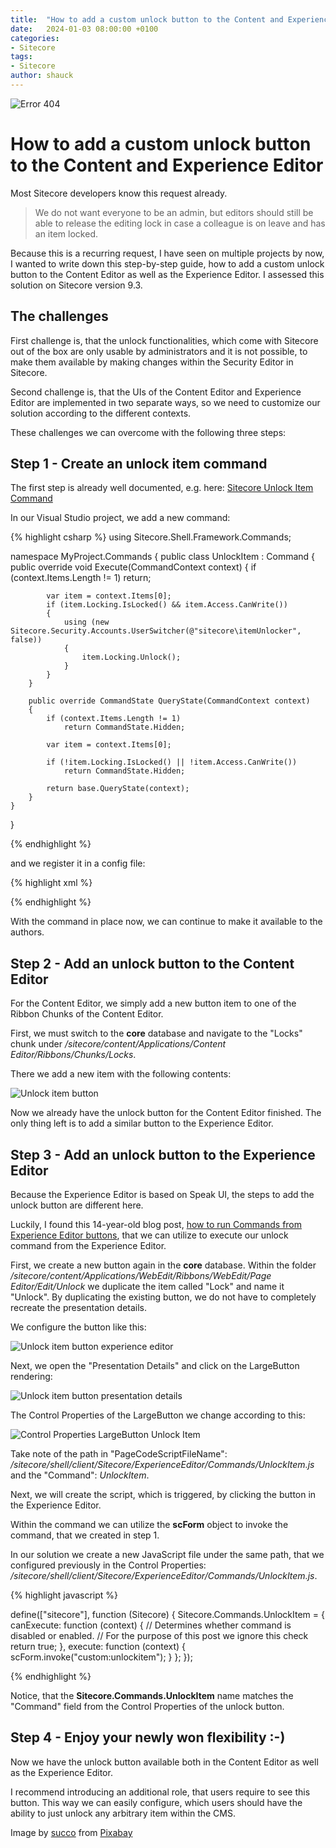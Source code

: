 ```yaml
---
title:  "How to add a custom unlock button to the Content and Experience Editor"
date:   2024-01-03 08:00:00 +0100
categories:
- Sitecore
tags:
- Sitecore
author: shauck
---
```


![Error 404](../files/2024/01/03/keyboard.jpg "Error 404")

# How to add a custom unlock button to the Content and Experience Editor

Most Sitecore developers know this request already.

> We do not want everyone to be an admin, but editors should still be able to release the editing lock in case a colleague is on leave and has an item locked.

Because this is a recurring request, I have seen on multiple projects by now, I wanted to write down this step-by-step guide, how to add a custom unlock button to the Content Editor as well as the Experience Editor. I assessed this solution on Sitecore version 9.3.

## The challenges

First challenge is, that the unlock functionalities, which come with Sitecore out of the box are only usable by administrators and it is not possible, to make them available by making changes within the Security Editor in Sitecore.

Second challenge is, that the UIs of the Content Editor and Experience Editor are implemented in two separate ways, so we need to customize our solution according to the different contexts.

These challenges we can overcome with the following three steps:

## Step 1 - Create an unlock item command

The first step is already well documented, e.g. here: [Sitecore Unlock Item Command](https://www.skillcore.net/sitecore/sitecore-unlock-item-command)

In our Visual Studio project, we add a new command:

{% highlight csharp %}
using Sitecore.Shell.Framework.Commands;

namespace MyProject.Commands
{
    public class UnlockItem : Command
    {
        public override void Execute(CommandContext context)
        {
            if (context.Items.Length != 1)
                return;

            var item = context.Items[0];
            if (item.Locking.IsLocked() && item.Access.CanWrite())
            {
                using (new Sitecore.Security.Accounts.UserSwitcher(@"sitecore\itemUnlocker", false))
                {
                    item.Locking.Unlock();
                }
            }
        }

        public override CommandState QueryState(CommandContext context)
        {
            if (context.Items.Length != 1)
                return CommandState.Hidden;

            var item = context.Items[0];

            if (!item.Locking.IsLocked() || !item.Access.CanWrite())
                return CommandState.Hidden;

            return base.QueryState(context);
        }
    }
}

{% endhighlight %}

and we register it in a config file:

{% highlight xml %}

<configuration xmlns:patch="http://www.sitecore.net/xmlconfig/" xmlns:set="http://www.sitecore.net/xmlconfig/set/"
               xmlns:role="http://www.sitecore.net/xmlconfig/role/">
    <sitecore>
        <commands>
            <command name="custom:unlockitem" type="MyProject.Commands.UnlockItem, MyProject" />
        </commands>
    </sitecore>
</configuration>

{% endhighlight %}

With the command in place now, we can continue to make it available to the authors.

## Step 2 - Add an unlock button to the Content Editor

For the Content Editor, we simply add a new button item to one of the Ribbon Chunks of the Content Editor.

First, we must switch to the **core** database and navigate to the "Locks" chunk under */sitecore/content/Applications/Content Editor/Ribbons/Chunks/Locks*.

There we add a new item with the following contents:

![Unlock item button](../files/2024/01/03/unlock-item-button-content-editor.png "Unlock item button")

Now we already have the unlock button for the Content Editor finished. The only thing left is to add a similar button to the Experience Editor.

## Step 3 - Add an unlock button to the Experience Editor

Because the Experience Editor is based on Speak UI, the steps to add the unlock button are different here.

Luckily, I found this 14-year-old blog post, [how to run Commands from Experience Editor buttons](https://community.sitecore.com/community?id=community_blog&sys_id=edb2276d1b8370d0b8954371b24bcb86), that we can utilize to execute our unlock command from the Experience Editor.

First, we create a new button again in the **core** database. Within the folder */sitecore/content/Applications/WebEdit/Ribbons/WebEdit/Page Editor/Edit/Unlock* we duplicate the item called "Lock" and name it "Unlock". By duplicating the existing button, we do not have to completely recreate the presentation details.

We configure the button like this:

![Unlock item button experience editor](../files/2024/01/03/unlock-item-button-experience-editor.png "Unlock item button experience editor")

Next, we open the "Presentation Details" and click on the LargeButton rendering:

![Unlock item button presentation details](../files/2024/01/03/unlock-button-presentation-details.png "Unlock item button presentation details")

The Control Properties of the LargeButton we change according to this:

![Control Properties LargeButton Unlock Item](../files/2024/01/03/unlock-button-presentation-properties.png)

Take note of the path in "PageCodeScriptFileName": */sitecore/shell/client/Sitecore/ExperienceEditor/Commands/UnlockItem.js* and the "Command": *UnlockItem*.

Next, we will create the script, which is triggered, by clicking the button in the Experience Editor.

Within the command we can utilize the **scForm** object to invoke the command, that we created in step 1.

In our solution we create a new JavaScript file under the same path, that we configured previously in the Control Properties: */sitecore/shell/client/Sitecore/ExperienceEditor/Commands/UnlockItem.js*.

{% highlight javascript %}

define(["sitecore"], function (Sitecore) {
    Sitecore.Commands.UnlockItem =
    {
        canExecute: function (context) {
            // Determines whether command is disabled or enabled.
            // For the purpose of this post we ignore this check
            return true;
        },
        execute: function (context) {
            scForm.invoke("custom:unlockitem");
        }
    };
});

{% endhighlight %}

Notice, that the **Sitecore.Commands.UnlockItem** name matches the "Command" field from the Control Properties of the unlock button.

## Step 4 - Enjoy your newly won flexibility :-)

Now we have the unlock button available both in the Content Editor as well as the Experience Editor.

I recommend introducing an additional role, that users require to see this button. This way we can easily configure, which users should have the ability to just unlock any arbitrary item within the CMS.


Image by <a href="https://pixabay.com/users/succo-96729/?utm_source=link-attribution&utm_medium=referral&utm_campaign=image&utm_content=628703">succo</a> from <a href="https://pixabay.com//?utm_source=link-attribution&utm_medium=referral&utm_campaign=image&utm_content=628703">Pixabay</a>
  

